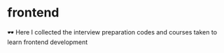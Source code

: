 # frontend
:dark_sunglasses: Here I collected the interview preparation codes and courses taken to learn frontend development
